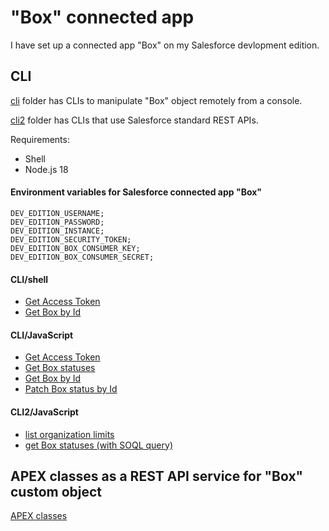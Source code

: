 # "Box" connected app

I have set up a connected app "Box" on my Salesforce devlopment edition.

## CLI

[cli](./cli) folder has CLIs to manipulate "Box" object remotely from a console.

[cli2](./cli2) folder has CLIs that use Salesforce standard REST APIs.

Requirements:
- Shell
- Node.js 18

#### Environment variables for Salesforce connected app "Box"

```
DEV_EDITION_USERNAME;
DEV_EDITION_PASSWORD;
DEV_EDITION_INSTANCE;
DEV_EDITION_SECURITY_TOKEN;
DEV_EDITION_BOX_CONSUMER_KEY;
DEV_EDITION_BOX_CONSUMER_SECRET;
```

#### CLI/shell

- [Get Access Token](./cli/shell/get_access_token.sh)
- [Get Box by Id](./cli/shell/get_box_by_id.sh)

#### CLI/JavaScript

- [Get Access Token](./cli/javascript/getAccessToken.js)
- [Get Box statuses](./cli/javascript/getBoxStatus.js)
- [Get Box by Id](./cli/javascript/getBoxByid.js)
- [Patch Box status by Id](./cli/javascript/patchBoxById.js)

#### CLI2/JavaScript

- [list organization limits](./cli2/listOrganizationLimits.js)
- [get Box statuses (with SOQL query)](./cli2/listBoxes.js)

## APEX classes as a REST API service for "Box" custom object

[APEX classes](./apex/force-app/main/default/classes)
